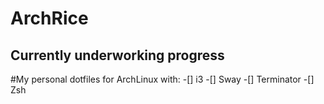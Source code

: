 # ArchRice

## Currently underworking progress

#My personal dotfiles for ArchLinux with:
-[] i3
-[] Sway
-[] Terminator
-[] Zsh
